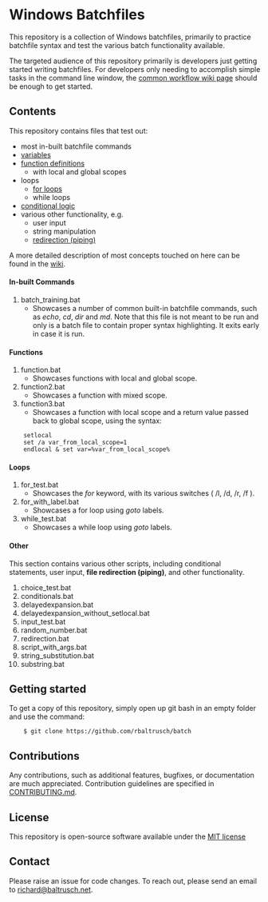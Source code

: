 # Windows Batchfiles

This repository is a collection of Windows batchfiles, primarily to practice batchfile syntax and test the various batch functionality available.

The targeted audience of this repository primarily is developers just getting started writing batchfiles. For developers only needing to accomplish simple tasks in the command line window, the [common workflow wiki page](https://github.com/rbaltrusch/batch/wiki/Common-workflow) should be enough to get started.

## Contents

This repository contains files that test out:

- most in-built batchfile commands
- [variables](https://github.com/rbaltrusch/batch/wiki/Variables)
- [function definitions](https://github.com/rbaltrusch/batch/wiki/Functions)
	- with local and global scopes
- loops
	- [for loops](https://github.com/rbaltrusch/batch/wiki/For-loop)
	- while loops
- [conditional logic](https://github.com/rbaltrusch/batch/wiki/Conditionals)
- various other functionality, e.g.
	- user input
	- string manipulation
	- [redirection (piping)](https://github.com/rbaltrusch/batch/wiki/Redirection)

A more detailed description of most concepts touched on here can be found in the [wiki](https://github.com/rbaltrusch/batch/wiki).

#### In-built Commands

1) batch_training.bat
	- Showcases a number of common built-in batchfile commands, such as *echo*, *cd*, *dir* and *md*. Note that this file is not meant to be run and only is a batch file to contain proper syntax highlighting. It exits early in case it is run.

#### Functions
1) function.bat
	- Showcases functions with local and global scope.
1) function2.bat
	- Showcases a function with mixed scope.
1) function3.bat
	- Showcases a function with local scope and a return value passed back to global scope, using the syntax:

```batch
	setlocal
	set /a var_from_local_scope=1
	endlocal & set var=%var_from_local_scope%
```
        
#### Loops
1) for_test.bat
	- Showcases the *for* keyword, with its various switches ( /l, /d, /r, /f ).
1) for_with_label.bat
	- Showcases a for loop using *goto* labels.
1) while_test.bat
	- Showcases a while loop using *goto* labels.
        
#### Other

This section contains various other scripts, including conditional statements, user input, **file redirection (piping)**, and other functionality.

1) choice_test.bat
1) conditionals.bat
1) delayedexpansion.bat
1) delayedexpansion_without_setlocal.bat
1) input_test.bat
1) random_number.bat
1) redirection.bat
1) script_with_args.bat
1) string_substitution.bat
1) substring.bat

## Getting started

To get a copy of this repository, simply open up git bash in an empty folder and use the command:

		$ git clone https://github.com/rbaltrusch/batch

## Contributions

Any contributions, such as additional features, bugfixes, or documentation are much appreciated. Contribution guidelines are specified in [CONTRIBUTING.md](https://github.com/rbaltrusch/batch/blob/master/CONTRIBUTING.md).

## License

This repository is open-source software available under the [MIT license](https://github.com/rbaltrusch/batch/blob/master/LICENSE)

## Contact

Please raise an issue for code changes. To reach out, please send an email to richard@baltrusch.net.
